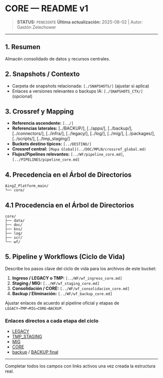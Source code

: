 # CORE — README v1

> **STATUS:** `PENDIENTE`
> **Última actualización:** 2025-08-02 | Autor: Gastón Zelechower

---

## 1. Resumen
Almacén consolidado de datos y recursos centrales.

## 2. Snapshots / Contexto
- Carpeta de snapshots relacionada: `[./SNAPSHOTS/]` (ajustar si aplica)
- Enlaces a versiones relevantes o backups IA: `[./SNAPSHOTS_CTX/]` (opcional)

## 3. Crossref y Mapping
- **Referencia ascendente:** `[../]`
- **Referencias laterales:** [../BACKUP/], [../apps/], [../backup/], [../connectors/], [../infra/], [../legacy/], [../log/], [../mig/], [../packages/], [../scripts/], [../tmp_staging/]
- **Buckets destino típicos:** `[../DESTINO/]`
- **Crossref central:** `[Mapa Global](../DOC/MPLN/crossref_global.md)`
- **Flujos/Pipelines relevantes:** `[../WF/pipeline_core.md]`, `[../PIPELINES/pipeline_core.md]`

## 4. Precedencia en el Árbol de Directorios
```text
AingZ_Platform_main/
└── core/
```

## 4.1 Procedencia en el Árbol de Directorios
```text
core/
├── data/
├── doc/
├── kns/
├── log/
├── scr/
└── wf/
```

## 5. Pipeline y Workflows (Ciclo de Vida)
Describe los pasos clave del ciclo de vida para los archivos de este bucket:
1. **Ingreso / LEGACY o TMP:** `[../WF/wf_ingreso_core.md]`
2. **Staging / MIG:** `[../WF/wf_staging_core.md]`
3. **Consolidación / CORE:** `[../WF/wf_consolidacion_core.md]`
4. **Backup / Eliminación:** `[../WF/wf_backup_core.md]`

Ajustar enlaces de acuerdo al pipeline oficial y etapas de `LEGACY→TMP→MIG→CORE→BACKUP`.

### Enlaces directos a cada etapa del ciclo

- [LEGACY](../legacy/)
- [TMP_STAGING](../tmp_staging/)
- [MIG](../mig/)
- [CORE](./)
- [backup](../backup/) / [BACKUP final](../BACKUP/)

---

Completar todos los campos con links activos una vez creada la estructura real.


